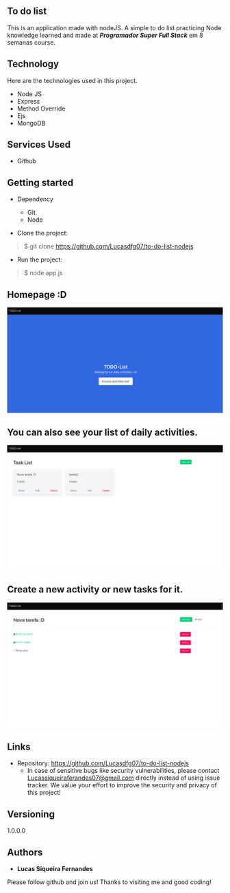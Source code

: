 ## To do list
This is an application made with nodeJS. A simple to do list practicing Node knowledge learned and made at <i><b>
  Programador Super Full Stack</b></i> em 8 semanas course.


## Technology 

Here are the technologies used in this project.

* Node JS
* Express
* Method Override
* Ejs
* MongoDB

## Services Used

* Github


## Getting started

* Dependency
  - Git
  - Node

* Clone the project:
>    $ git clone https://github.com/Lucasdfg07/to-do-list-nodejs

* Run the project:
>    $ node app.js


 ## Homepage :D

![Initial page](https://github.com/Lucasdfg07/to-do-list-nodejs/blob/master/public/readme_images/1.png)

## You can also see your list of daily activities.
![Initial page](https://github.com/Lucasdfg07/to-do-list-nodejs/blob/master/public/readme_images/2.png)

## Create a new activity or new tasks for it.
![Initial page](https://github.com/Lucasdfg07/to-do-list-nodejs/blob/master/public/readme_images/3.png)



## Links
  - Repository: https://github.com/Lucasdfg07/to-do-list-nodejs
    - In case of sensitive bugs like security vulnerabilities, please contact
      Lucassiqueiraferandes07@gmail.com directly instead of using issue tracker. We value your effort
      to improve the security and privacy of this project!

  ## Versioning

  1.0.0.0


  ## Authors

  * **Lucas Siqueira Fernandes** 

  Please follow github and join us!
  Thanks to visiting me and good coding!
